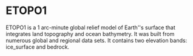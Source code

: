 # ETOPO1

ETOPO1 is a 1 arc-minute global relief model of Earth''s surface that integrates land topography and ocean bathymetry. It was built from numerous global and regional data sets. It contains two elevation bands: ice_surface and bedrock.

